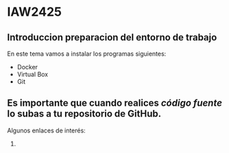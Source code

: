 # IAW2425
## Introduccion preparacion del entorno de trabajo
En este tema vamos a instalar los programas siguientes:
- Docker
- Virtual Box
- Git

Es **importante** que cuando realices *código fuente* lo subas a tu repositorio de GitHub.
---
Algunos enlaces de interés:
1. [Pagina oficial de Sevilla]: https://sevillafc.es/
